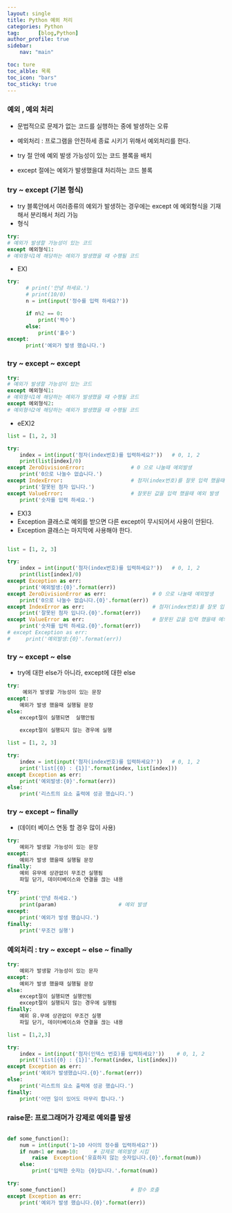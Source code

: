 ```yaml
---
layout: single
title: Python 예외 처리
categories: Python            
tag:      [blog,Python]
author_profile: true
sidebar:
    nav: "main"

toc: ture
toc_alble: 목록
toc_icon: "bars"
toc_sticky: true
---
```


### 예외 , 예외 처리 
* 문법적으로 문제가 없는 코드를 실행하는 중에 발생하는 오류 
* 예외처리 : 프로그램을 안전하세 종료 시키기 위해서 예외처리를 한다.

* try 절 안에 예외 발생 가능성이  있는 코드 블록을 배치
* except 절에는 예외가 발생했을댸 처리하는 코드 블록

### try ~ except (기본 형식)
* try 블록안에서 여러종류의 예외가 발생하는 경우에는 except 에 예외형식을 기재 해서 분리해서 처리 가능
* 형식 

```python
try:
# 예외가 발생할 가능성이 있는 코드
except 예외형식1:
# 예외형식1에 해당하는 예외가 발생했을 때 수행될 코드

```

* EX)

```python
try:
      # print('안녕 하세요.')
      # print(10/0)
      n = int(input('정수를 입력 하세요?'))

      if n%2 == 0:
          print('짝수')
      else:
          print('홀수')
except:
      print('예외가 발생 했습니다.')
```

### try ~ except ~ except

```python
try:
# 예외가 발생할 가능성이 있는 코드
except 예외형식1:
# 예외형식1에 해당하는 예외가 발생했을 때 수행될 코드
except 예외형식2:
# 예외형식2에 해당하는 예외가 발생했을 때 수행될 코드
```
* eEX)2

```python
list = [1, 2, 3]

try:
    index = int(input('첨자(index번호)를 입력하세요?'))   # 0, 1, 2
    print(list[index]/0)
except ZeroDivisionError:               # 0 으로 나눌때 예외발생    
    print('0으로 나눌수 없습니다.')
except IndexError:                      # 첨자(index번호)를 잘못 입력 했을때 예외발생
    print('잘못된 첨자 입니다.')
except ValueError:                      # 잘못된 값을 입력 했을때 예외 발생
    print('숫자를 입력 하세요.')

```

* EX)3
* Exception 클래스로 예외를 받으면 다른 except이 무시되어서 사용이 안된다.
* Exception 클래스는 마지막에 사용해야 한다. 

```python

list = [1, 2, 3]

try:
    index = int(input('첨자(index번호)를 입력하세요?'))   # 0, 1, 2
    print(list[index]/0)
except Exception as err:
    print('예외발생:{0}'.format(err))
except ZeroDivisionError as err:               # 0 으로 나눌때 예외발생
    print('0으로 나눌수 없습니다.{0}'.format(err))
except IndexError as err:                      # 첨자(index번호)를 잘못 입력 했을때 예외발생
    print('잘못된 첨자 입니다.{0}'.format(err))
except ValueError as err:                      # 잘못된 값을 입력 했을때 예외 발생
    print('숫자를 입력 하세요.{0}'.format(err))
# except Exception as err:
#     print('예외발생:{0}'.format(err))
```
### try ~ except ~ else

* try에 대한 else가 아니라, except에 대한 else

```python
try:
     예외가 발생할 가능성이 있는 문장
except:
    예외가 발생 했을때 실행될 문장
else:
    except절이 실행되면  실행안됨

    except절이 실행되지 않는 경우에 실행
```

```python
list = [1, 2, 3]

try:
    index = int(input('첨자(index번호)를 입력하세요?'))   # 0, 1, 2
    print('list[{0} : {1}]'.format(index, list[index]))
except Exception as err:
    print('예외발생:{0}'.format(err))
else:
    print('리스트의 요소 출력에 성공 했습니다.')
```
### try ~ except ~ finally 

* (데이터 베이스 연동 할 경우 많이 사용)

```python
try:
    예외가 발생할 가능성이 있는 문장
except:
    예외가 발생 했을때 실행될 문장
finally:
    예외 유무에 상관없이 무조건 실행됨
    파일 닫기, 데이터베이스와 연결을 끊는 내용
```
```python
try:
    print('안녕 하세요.')
    print(param)                    # 예외 발생
except:
    print('예외가 발생 했습니다.')
finally:
    print('무조건 실행')
```
### 예외처리 : try ~ except ~ else ~ finally

```python
try:
    예외가 발생할 가능성이 있는 문자
except:
    예외가 발생 했을때 실행될 문장
else:
    except절이 실행되면 실행안됨
    except절이 실행되지 않는 경우에 실행됨
finally:
    예외 유.무에 상관없이 무조건 실행
    파일 닫기, 데이터베이스와 연결을 끊는 내용
```
```python
list = [1,2,3]

try:
    index = int(input('첨자(인덱스 번호)를 입력하세요?'))    # 0, 1, 2
    print('list[{0} : {1}]'.format(index, list[index]))    
except Exception as err:
    print('예외가 발생했습니다.{0}'.format(err))
else:
    print('리스트의 요소 출력에 성공 했습니다.')
finally:
    print('어떤 일이 있어도 마무리 합니다.')
```
### raise문: 프로그래머가 강제로 예외를 발생

```python

def some_function():
    num = int(input('1~10 사이의 정수를 입력하세요?'))
    if num<1 or num>10:     # 강제로 예외발생 시킴
        raise  Exception('유효하지 않는 숫자입니다.{0}'.format(num))
    else:
        print('입력한 숫자는 {0}입니다.'.format(num))

try:
    some_function()                     # 함수 호출
except Exception as err:
    print('예외가 발생 했습니다.{0}'.format(err))
```

